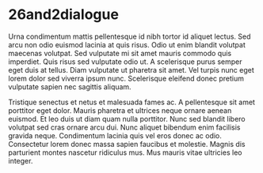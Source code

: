 # 26and2dialogue

Urna condimentum mattis pellentesque id nibh tortor id aliquet lectus. Sed arcu non odio euismod lacinia at quis risus. Odio ut enim blandit volutpat maecenas volutpat. Sed vulputate mi sit amet mauris commodo quis imperdiet. Quis risus sed vulputate odio ut. A scelerisque purus semper eget duis at tellus. Diam vulputate ut pharetra sit amet. Vel turpis nunc eget lorem dolor sed viverra ipsum nunc. Scelerisque eleifend donec pretium vulputate sapien nec sagittis aliquam. 
  
Tristique senectus et netus et malesuada fames ac. A pellentesque sit amet porttitor eget dolor. Mauris pharetra et ultrices neque ornare aenean euismod. Et leo duis ut diam quam nulla porttitor. Nunc sed blandit libero volutpat sed cras ornare arcu dui. Nunc aliquet bibendum enim facilisis gravida neque. Condimentum lacinia quis vel eros donec ac odio. Consectetur lorem donec massa sapien faucibus et molestie. Magnis dis parturient montes nascetur ridiculus mus. Mus mauris vitae ultricies leo integer.